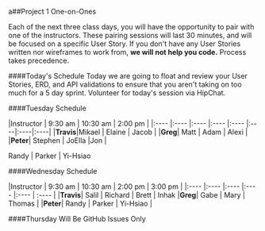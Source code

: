 a##Project 1 One-on-Ones

Each of the next three class days, you will have the opportunity to pair with one of the instructors. These pairing sessions will last 30 minutes, and will be focused on a specific User Story. If you don't have any User Stories written nor wireframes to work from, __we will not help you code.__ Process takes precedence.

####Today's Schedule
Today we are going to float and review your User Stories, ERD, and API validations to ensure that you aren't taking on too much for a 5 day sprint. Volunteer for today's session via HipChat.

####Tuesday Schedule

|Instructor | 9:30 am | 10:30 am | 2:00 pm |
|:----    |:----  |:----  |:----  |:---- |:----|:----|:----|
|__Travis__|Mikael | Elaine | Jacob |
|__Greg__| Matt | Adam | Alexi |
|__Peter__| Stephen | JoElla |Jon |

Randy | Parker | Yi-Hsiao

####Wednesday Schedule

|Instructor | 9:30 am | 10:30 am | 2:00 pm | 3:00 pm |
|:----    |:----  |:----  |:----  |:---- | :---- |
|__Travis__| Salil | Richard | Brett | Inhak
|__Greg__| Gabe | Mary | Thomas |
|__Peter__| Randy | Parker | Yi-Hsiao |

####Thursday Will Be GitHub Issues Only
